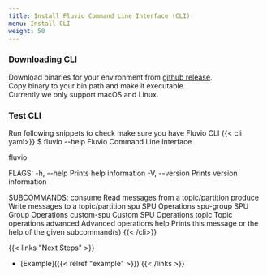 ```yaml
---
title: Install Fluvio Command Line Interface (CLI)
menu: Install CLI
weight: 50
---
```


### Downloading CLI

Download binaries for your environment from [github release](https://github.com/infinyon/fluvio/releases).  
Copy binary to your bin path and make it executable.  
Currently we only support macOS and Linux.

### Test CLI

Run following snippets to check make sure you have Fluvio CLI
{{< cli yaml>}}
$ fluvio --help
Fluvio Command Line Interface

fluvio <SUBCOMMAND>

FLAGS:
    -h, --help       Prints help information
    -V, --version    Prints version information

SUBCOMMANDS:
    consume       Read messages from a topic/partition
    produce       Write messages to a topic/partition
    spu           SPU Operations
    spu-group     SPU Group Operations
    custom-spu    Custom SPU Operations
    topic         Topic operations
    advanced      Advanced operations
    help          Prints this message or the help of the given subcommand(s)
{{< /cli>}}

{{< links "Next Steps" >}}
* [Example]({{< relref "example" >}})
{{< /links >}}